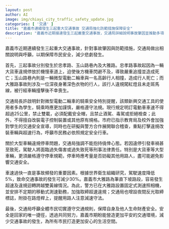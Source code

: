 ```yaml
---
layout: post
author: AI
image: img/chiayi_city_traffic_safety_update.jpg
categories: [ '交通' ]
title: "嘉義市連續發生三起重大交通事故 交通局強化防範措施保障安全"
description: "嘉義市近期接連發生三起嚴重交通事故，交通局詳細說明事故肇因並推動多項防範措施，包括加強微型電動二輪車安全宣導、嚴格大型車輛停車規範及強力執行超速取締，期望透過多方努力提升交通安全，保障市民生命財產安全。"
---
```

嘉義市近期連續發生三起重大交通事故，針對事故肇因與防範措施，交通局做出相關說明與呼籲，以期保障市民安全，減少悲劇發生。

首先，三起事故分別發生於忠孝路、玉山路巷內及大雅路。忠孝路事故起因為一輛大貨車違規停放於機慢車道上，迫使後方機車閃避不及，導致嚴重追撞並造成死亡；玉山路巷內則是一輛微型電動二輪車與一名高齡行人相撞，造成行人死亡；而大雅路事故則涉及一位深夜身著深色衣物的行人，該行人違規闖紅燈且未走斑馬線，被行經車輛撞擊後不幸喪生。

交通局長許啟明針對微型電動二輪車的騎乘安全特別提醒，該類新興交通工具的使用者多為學生，騎乘時應更加謹慎，嚴格遵守法規。現行規定明訂電動車車速不得超過25公里，禁止雙載，必須配戴安全帽，且禁止酒駕、毒駕或拒絕檢查；此外，不得擅自改裝電子控制裝置或其他原有規格。市府已指示教育局及校外會加強對學生的交通安全宣導，同時也在研擬與警方合作展開聯合稽查，重點打擊違規改裝車輛與超速行為，呼籲市民務必依照規定安全行車。

關於大型車輛違規停車問題，交通局強調不能抱持僥倖心態。若因違停引發車禍甚至致死，駕駛人將面臨過失傷害或過失致死等刑事法律責任。特別是大貨車等大型車輛，更須嚴格遵守停車規範，停車時應考量是否妨礙其他用路人，盡可能避免影響交通安全。

車速過快一直是事故頻發的重要因素。根據世界衛生組織研究，駕駛速度降低5%，致命交通事故的發生可減少30%。嘉義市大雅路為筆直下坡路段，容易發生超速及違規迴轉跨越雙黃線情況。為此，警方已在大雅路設置固定式測速照相機，並安排不定期的移動式測速勤務，加強取締超速違規；交通局也增設夜間反光取締標誌，附掛在路燈桿上，提醒用路人注意減速守法。

最後，交通局呼籲全體市民切實遵守交通規則，保障自身及他人生命財產安全。安全是回家的唯一捷徑，透過共同努力，嘉義市期盼能營造更加平安的交通環境，減少交通事故的發生，為所有市民打造更加安心的生活空間。
